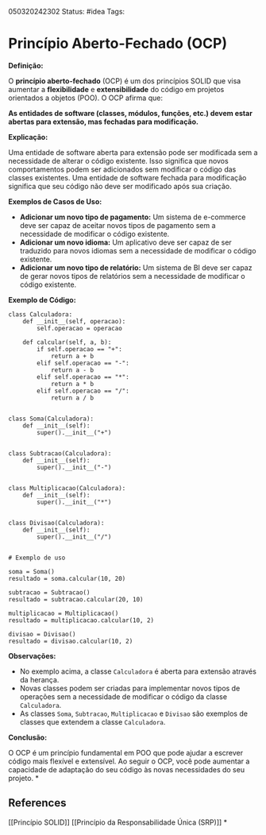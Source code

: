 050320242302
Status: #idea
Tags: 
# Princípio Aberto-Fechado (OCP)
**Definição:**

O **princípio aberto-fechado** (OCP) é um dos princípios SOLID que visa aumentar a **flexibilidade** e **extensibilidade** do código em projetos orientados a objetos (POO). O OCP afirma que:

**As entidades de software (classes, módulos, funções, etc.) devem estar abertas para extensão, mas fechadas para modificação.**

**Explicação:**

Uma entidade de software aberta para extensão pode ser modificada sem a necessidade de alterar o código existente. Isso significa que novos comportamentos podem ser adicionados sem modificar o código das classes existentes. Uma entidade de software fechada para modificação significa que seu código não deve ser modificado após sua criação.

**Exemplos de Casos de Uso:**

- **Adicionar um novo tipo de pagamento:** Um sistema de e-commerce deve ser capaz de aceitar novos tipos de pagamento sem a necessidade de modificar o código existente.
- **Adicionar um novo idioma:** Um aplicativo deve ser capaz de ser traduzido para novos idiomas sem a necessidade de modificar o código existente.
- **Adicionar um novo tipo de relatório:** Um sistema de BI deve ser capaz de gerar novos tipos de relatórios sem a necessidade de modificar o código existente.

**Exemplo de Código:**
```
class Calculadora:
    def __init__(self, operacao):
        self.operacao = operacao

    def calcular(self, a, b):
        if self.operacao == "+":
            return a + b
        elif self.operacao == "-":
            return a - b
        elif self.operacao == "*":
            return a * b
        elif self.operacao == "/":
            return a / b


class Soma(Calculadora):
    def __init__(self):
        super().__init__("+")


class Subtracao(Calculadora):
    def __init__(self):
        super().__init__("-")


class Multiplicacao(Calculadora):
    def __init__(self):
        super().__init__("*")


class Divisao(Calculadora):
    def __init__(self):
        super().__init__("/")


# Exemplo de uso

soma = Soma()
resultado = soma.calcular(10, 20)

subtracao = Subtracao()
resultado = subtracao.calcular(20, 10)

multiplicacao = Multiplicacao()
resultado = multiplicacao.calcular(10, 2)

divisao = Divisao()
resultado = divisao.calcular(10, 2)

```
**Observações:**

- No exemplo acima, a classe `Calculadora` é aberta para extensão através da herança.
- Novas classes podem ser criadas para implementar novos tipos de operações sem a necessidade de modificar o código da classe `Calculadora`.
- As classes `Soma`, `Subtracao`, `Multiplicacao` e `Divisao` são exemplos de classes que extendem a classe `Calculadora`.

**Conclusão:**

O OCP é um princípio fundamental em POO que pode ajudar a escrever código mais flexível e extensível. Ao seguir o OCP, você pode aumentar a capacidade de adaptação do seu código às novas necessidades do seu projeto.
*
## References
[[Princípio SOLID]]
[[Princípio da Responsabilidade Única (SRP)]]
*

